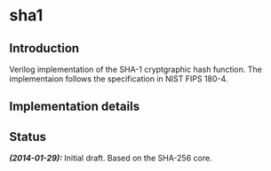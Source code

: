 sha1
====

## Introduction ##
Verilog implementation of the SHA-1 cryptgraphic hash function.
The implementaion follows the specification in NIST FIPS 180-4.


## Implementation details ##


## Status ##
***(2014-01-29):*** Initial draft. Based on the SHA-256 core. 

